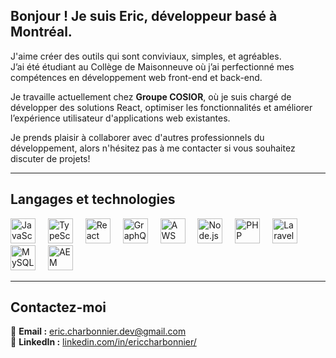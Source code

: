 ## Bonjour ! Je suis Eric, développeur basé à Montréal.

J'aime créer des outils qui sont conviviaux, simples, et agréables.  
J’ai été étudiant au Collège de Maisonneuve où j’ai perfectionné mes compétences en développement web front-end et back-end.

Je travaille actuellement chez **Groupe COSIOR**, où je suis chargé de développer des solutions React, optimiser les fonctionnalités et améliorer l’expérience utilisateur d'applications web existantes.

Je prends plaisir à collaborer avec d'autres professionnels du développement, alors n'hésitez pas à me contacter si vous souhaitez discuter de projets!

---

## Langages et technologies

<div align="left">
    <img src="https://cdn.jsdelivr.net/gh/devicons/devicon/icons/javascript/javascript-original.svg" height="40" alt="JavaScript" />
    <img width="12"/>
    <img src="https://cdn.jsdelivr.net/gh/devicons/devicon/icons/typescript/typescript-original.svg" height="40" alt="TypeScript" />
    <img width="12"/>
    <img src="https://www.fullstackpython.com/img/logos/react.png" height="40" alt="React" />
    <img width="12"/>
    <img src="https://www.gravitee.io/hubfs/graphql.png" height="40" alt="GraphQL" />
    <img width="12"/>
    <img src="https://saviynt.com/hubfs/aws.png" height="40" alt="AWS" />
    <img width="12"/>
    <img src="https://upload.wikimedia.org/wikipedia/commons/d/d9/Node.js_logo.svg" height="40" alt="Node.js" />
    <img width="12"/>
    <img src="https://cdn.jsdelivr.net/gh/devicons/devicon/icons/php/php-original.svg" height="40" alt="PHP" />
    <img width="12"/>
    <img src="https://laravelnews.s3.amazonaws.com/images/laravel-featured.png" height="40" alt="Laravel" />
    <img width="12"/>
    <img src="https://upload.wikimedia.org/wikipedia/fr/6/62/MySQL.svg" height="40" alt="MySQL" />
    <img width="12"/>
    <img src="https://cdn.prod.website-files.com/60f54f75bf970f7e1a9d0467/61e68ea1c479ed04a2febf56_Logo_Adobe_Experience_Manager.png" height="40" alt="AEM" />
</div>

---

## Contactez-moi

📧 **Email :** [eric.charbonnier.dev@gmail.com](mailto:eric.charbonnier.dev@gmail.com)  
🔗 **LinkedIn :** [linkedin.com/in/ericcharbonnier/](https://www.linkedin.com/in/ericcharbonnier/)
